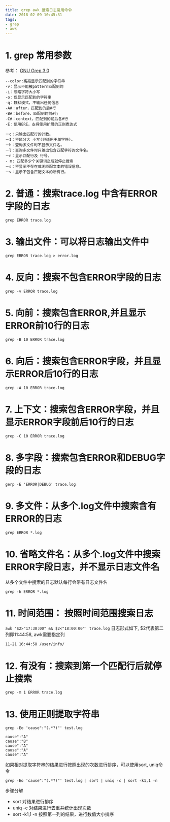 ```yaml
---
title: grep awk 搜索日志常用命令
date: 2018-02-09 10:45:31
tags:
- grep
- awk
---
```


# 1. grep 常用参数
参考： [GNU Grep 3.0](https://www.gnu.org/software/grep/manual/grep.html)
```
--color:高亮显示匹配到的字符串
-v：显示不能被pattern匹配到的
-i：忽略字符大小写
-o：仅显示匹配到的字符串
-q：静默模式，不输出任何信息
-A#：after，匹配到的后#行
-B#：before，匹配到的前#行
-C#：context，匹配到的前后各#行
-E：使用ERE，支持使用扩展的正则表达式

－c：只输出匹配行的计数。
－I：不区分大 小写(只适用于单字符)。
－h：查询多文件时不显示文件名。
－l：查询多文件时只输出包含匹配字符的文件名。
－n：显示匹配行及 行号。
- m: 匹配多少个关键词之后就停止搜索
－s：不显示不存在或无匹配文本的错误信息。
－v：显示不包含匹配文本的所有行。
```

# 2. 普通：搜索trace.log 中含有ERROR字段的日志
`grep ERROR trace.log `

# 3. 输出文件：可以将日志输出文件中
`grep ERROR trace.log > error.log`

# 4. 反向：搜索不包含ERROR字段的日志
`grep -v ERROR trace.log`

# 5. 向前：搜索包含ERROR,并且显示ERROR前10行的日志
`grep -B 10 ERROR trace.log`

# 6. 向后：搜索包含ERROR字段，并且显示ERROR后10行的日志
`grep -A 10 ERROR trace.log`

# 7. 上下文：搜索包含ERROR字段，并且显示ERROR字段前后10行的日志
`grep -C 10 ERROR trace.log`

# 8. 多字段：搜索包含ERROR和DEBUG字段的日志
`gerp -E 'ERROR|DEBUG' trace.log`

# 9. 多文件：从多个.log文件中搜索含有ERROR的日志
`grep ERROR *.log`

# 10. 省略文件名：从多个.log文件中搜索ERROR字段日志，并不显示日志文件名
从多个文件中搜索的日志默认每行会带有日志文件名

`grep -h ERROR *.log`

# 11. 时间范围： 按照时间范围搜索日志
`awk '$2>"17:30:00" && $2<"18:00:00"' trace.log`
日志形式如下, $2代表第二列即11:44:58, awk需要指定列
```
11-21 16:44:58 /user/info/
```

# 12. 有没有：搜索到第一个匹配行后就停止搜索
`grep -m 1 ERROR trace.log`

# 13. 使用正则提取字符串

`grep -Eo 'cause":"(.*?)"' test.log`

```
cause":"A"
cause":"B"
cause":"A"
cause":"A"
cause":"A"
```

如果相对提取字符串的结果进行按照出现的次数进行排序，可以使用sort, uniq命令

```
grep -Eo 'cause":"(.*?)"' test.log | sort | uniq -c | sort -k1,1 -n
```

步骤分解

- sort 对结果进行排序
- uniq -c 对结果进行去重并统计出现次数
- sort -k1,1 -n 按照第一列的结果，进行数值大小排序
